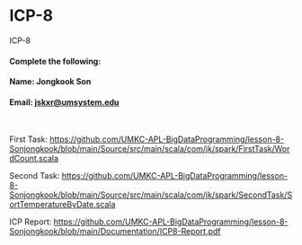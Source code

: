 # ICP-8
ICP-8

#### Complete the following:

#### Name: Jongkook Son
#### Email: jskxr@umsystem.edu

<br/>
 
First Task: https://github.com/UMKC-APL-BigDataProgramming/lesson-8-Sonjongkook/blob/main/Source/src/main/scala/com/jk/spark/FirstTask/WordCount.scala

Second Task: https://github.com/UMKC-APL-BigDataProgramming/lesson-8-Sonjongkook/blob/main/Source/src/main/scala/com/jk/spark/SecondTask/SortTemperatureByDate.scala

ICP Report: https://github.com/UMKC-APL-BigDataProgramming/lesson-8-Sonjongkook/blob/main/Documentation/ICP8-Report.pdf
